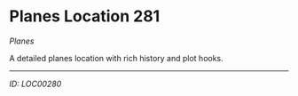 # Planes Location 281

*Planes*

A detailed planes location with rich history and plot hooks.

---
*ID: LOC00280*